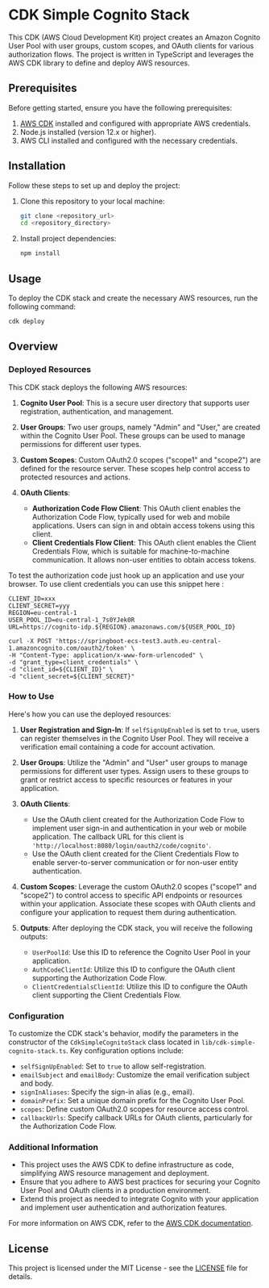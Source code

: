 # CDK Simple Cognito Stack

This CDK (AWS Cloud Development Kit) project creates an Amazon Cognito User Pool with user groups, custom scopes, and OAuth clients for various authorization flows. The project is written in TypeScript and leverages the AWS CDK library to define and deploy AWS resources.

## Prerequisites

Before getting started, ensure you have the following prerequisites:

1. [AWS CDK](https://docs.aws.amazon.com/cdk/latest/guide/getting_started.html#getting_started_prerequisites) installed and configured with appropriate AWS credentials.
2. Node.js installed (version 12.x or higher).
3. AWS CLI installed and configured with the necessary credentials.

## Installation

Follow these steps to set up and deploy the project:

1. Clone this repository to your local machine:

   ```bash
   git clone <repository_url>
   cd <repository_directory>
   ```

2. Install project dependencies:

   ```bash
   npm install
   ```

## Usage

To deploy the CDK stack and create the necessary AWS resources, run the following command:

```bash
cdk deploy
```

## Overview

### Deployed Resources

This CDK stack deploys the following AWS resources:

1. **Cognito User Pool**: This is a secure user directory that supports user registration, authentication, and management.

2. **User Groups**: Two user groups, namely "Admin" and "User," are created within the Cognito User Pool. These groups can be used to manage permissions for different user types.

3. **Custom Scopes**: Custom OAuth2.0 scopes ("scope1" and "scope2") are defined for the resource server. These scopes help control access to protected resources and actions.

4. **OAuth Clients**:
   - **Authorization Code Flow Client**: This OAuth client enables the Authorization Code Flow, typically used for web and mobile applications. Users can sign in and obtain access tokens using this client.
   - **Client Credentials Flow Client**: This OAuth client enables the Client Credentials Flow, which is suitable for machine-to-machine communication. It allows non-user entities to obtain access tokens.



To test the authorization code just hook up an application and use your browser.
To use client credentials you can use this snippet here :    


```
CLIENT_ID=xxx
CLIENT_SECRET=yyy
REGION=eu-central-1
USER_POOL_ID=eu-central-1_7s0YJek0R
URL=https://cognito-idp.${REGION}.amazonaws.com/${USER_POOL_ID}

curl -X POST 'https://springboot-ecs-test3.auth.eu-central-1.amazoncognito.com/oauth2/token' \
-H "Content-Type: application/x-www-form-urlencoded" \
-d "grant_type=client_credentials" \
-d "client_id=${CLIENT_ID}" \
-d "client_secret=${CLIENT_SECRET}"
```


### How to Use

Here's how you can use the deployed resources:

1. **User Registration and Sign-In**: If `selfSignUpEnabled` is set to `true`, users can register themselves in the Cognito User Pool. They will receive a verification email containing a code for account activation.

2. **User Groups**: Utilize the "Admin" and "User" user groups to manage permissions for different user types. Assign users to these groups to grant or restrict access to specific resources or features in your application.

3. **OAuth Clients**:
   - Use the OAuth client created for the Authorization Code Flow to implement user sign-in and authentication in your web or mobile application. The callback URL for this client is `'http://localhost:8080/login/oauth2/code/cognito'`.
   - Use the OAuth client created for the Client Credentials Flow to enable server-to-server communication or for non-user entity authentication.

4. **Custom Scopes**: Leverage the custom OAuth2.0 scopes ("scope1" and "scope2") to control access to specific API endpoints or resources within your application. Associate these scopes with OAuth clients and configure your application to request them during authentication.

5. **Outputs**: After deploying the CDK stack, you will receive the following outputs:
   - `UserPoolId`: Use this ID to reference the Cognito User Pool in your application.
   - `AuthCodeClientId`: Utilize this ID to configure the OAuth client supporting the Authorization Code Flow.
   - `ClientCredentialsClientId`: Utilize this ID to configure the OAuth client supporting the Client Credentials Flow.

### Configuration

To customize the CDK stack's behavior, modify the parameters in the constructor of the `CdkSimpleCognitoStack` class located in `lib/cdk-simple-cognito-stack.ts`. Key configuration options include:

- `selfSignUpEnabled`: Set to `true` to allow self-registration.
- `emailSubject` and `emailBody`: Customize the email verification subject and body.
- `signInAliases`: Specify the sign-in alias (e.g., email).
- `domainPrefix`: Set a unique domain prefix for the Cognito User Pool.
- `scopes`: Define custom OAuth2.0 scopes for resource access control.
- `callbackUrls`: Specify callback URLs for OAuth clients, particularly for the Authorization Code Flow.

### Additional Information

- This project uses the AWS CDK to define infrastructure as code, simplifying AWS resource management and deployment.
- Ensure that you adhere to AWS best practices for securing your Cognito User Pool and OAuth clients in a production environment.
- Extend this project as needed to integrate Cognito with your application and implement user authentication and authorization features.

For more information on AWS CDK, refer to the [AWS CDK documentation](https://docs.aws.amazon.com/cdk/latest/guide/home.html).

## License

This project is licensed under the MIT License - see the [LICENSE](LICENSE) file for details.
